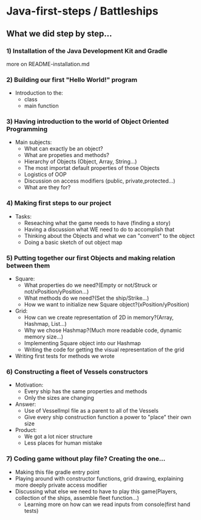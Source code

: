 # Java-first-steps / Battleships


## What we did step by step...


### 1) Installation of the Java Development Kit and Gradle


more on README-installation.md


### 2) Building our first "Hello World!" program


* Introduction to the:
    * class
    * main function


### 3) Having introduction to the world of Object Oriented Programming


* Main subjects:
    * What can exactly be an object?
    * What are propeties and methods?
    * Hierarchy of Objects (Object, Array, String...)
    * The most importat default properties of those Objects
    * Logistics of OOP
    * Discussion on access modifiers (public, private,protected...)
    * What are they for?

### 4) Making first steps to our project

* Tasks:
    * Reseaching what the game needs to have (finding a story)
    * Having a discussion what WE need to do to accomplish that
    * Thinking about the Objects and what we can "convert" to the object
    * Doing a basic sketch of out object map

### 5) Putting together our first Objects and making relation between them


* Square:
    * What properties do we need?(Empty or not/Struck or not/xPosition/yPosition...)
    * What methods do we need?(Set the ship/Strike...)
    * How we want to initialize new Square object?(xPosition/yPosition)
* Grid:
	* How can we create representation of 2D in memory?(Array, Hashmap, List...)
	* Why we chose Hashmap?(Much more readable code, dynamic memory size...)
	* Implementing Square object into our Hashmap
	* Writing the code for getting the visual representation of the grid
* Writing first tests for methods we wrote

### 6) Constructing a fleet of Vessels constructors

* Motivation:
	* Every ship has the same properties and methods
	* Only the sizes are changing
* Answer:
	* Use of VesselImpl file as a parent to all of the Vessels
	* Give every ship construction function a power to "place" their own size
* Product:
	* We got a lot nicer structure
	* Less places for human mistake

### 7) Coding game without play file? Creating the one...

* Making this file gradle entry point
* Playing around with constructor functions, grid drawing, explaining more deeply private access modifier
* Discussing what else we need to have to play this game(Players, collection of the ships, assemble fleet function...)
	* Learning more on how can we read inputs from console(first hand tests)
